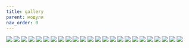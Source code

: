 ```yaml
---
title: gallery
parent: модули
nav_order: 0
---
```


[![](img/img_1_001.png)](../adap/mpp_a_01/)
[![](img/img_3_001.png)](../bases/mpp_bs2020/)
[![](img/img_4_001.png)](../conn/mpp_2edgr50804P/)
[![](img/img_5_001.png)](../conn/mpp_dsub15_vga/)
[![](img/img_6_001.png)](../conn/mpp_sdcard/)
[![](img/img_7_001.png)](../conn/mpp_sdcmicro/)
[![](img/img_8_001.png)](../conn/mpp_usbbth/)
[![](img/img_9_001.png)](../disp/mpp_led8x2/)
[![](img/img_10_001.png)](../disp/mpp_led8x2ds/)
[![](img/img_11_001.png)](../disp/mpp_nfp133h-26af/)
[![](img/img_16_001.png)](../drv/i/485/mpp_tda51s485hc/)
[![](img/img_17_001.png)](../drv/i/eth/mpp_w5500/)
[![](img/img_21_001.png)](../i/m/mpp_ec11_hc14a/)
[![](img/img_23_001.png)](../mcu/arm/mpp_stm32f103cxtx/)
[![](img/img_24_001.png)](../mcu/arm/mpp_stm32f401cxux/)
[![](img/img_25_001.png)](../mcu/arm/mpp_stm32g070cxtx/)
[![](img/img_26_001.png)](../mcu/arm/mpp_stm32g431cxtx/)
[![](img/img_28_001.png)](../mcu/avr/mpp_atmega8_dip/)
[![](img/img_29_001.png)](../mcu/avr/mpp_atmega8_smd/)
[![](img/img_33_001.png)](../misc/mpp_ad9833/)
[![](img/img_36_001.png)](../misc/mpp_si5351/)
[![](img/img_40_001.png)](../tools/00progr/mpp_stlink_v2x1/)
[![](img/img_41_001.png)](../tools/00progr/mpp_stlink_v2x1_fw_jig/)
[![](img/img_43_001.png)](../tools/mpp_cy7c68013a_la/)
